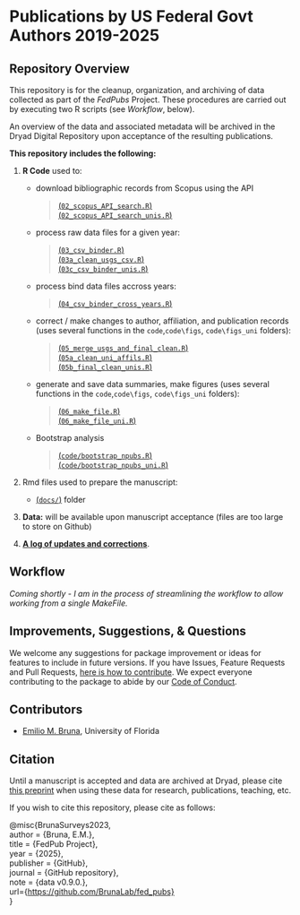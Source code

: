 # Publications by US Federal Govt Authors 2019-2025

## Repository Overview

This repository is for the cleanup, organization, and archiving of data collected as part of the _FedPubs_ Project. These procedures are carried out by executing two R scripts (see _Workflow_, below). 

An overview of the data and associated metadata will be archived in the Dryad Digital Repository upon acceptance of the resulting publications.

**This repository includes the following:**

1. **R Code** used to:
    - download bibliographic records from Scopus using the API
      
      > [(`02_scopus_API_search.R`)](02_scopus_API_search.R)  
      > [(`02_scopus_API_search_unis.R`)](02_scopus_API_search_unis.R)   
    
    - process raw data files for a given year:
      
      > [(`03_csv_binder.R`)](03_csv_binder.R)  
      > [(`03a_clean_usgs_csv.R`)](03a_clean_usgs_csv.R)   
      > [(`03c_csv_binder_unis.R`)](03c_csv_binder_unis.R)  
      
    - process bind data files accross years:
      
      > [(`04_csv_binder_cross_years.R`)](04_csv_binder_cross_years.R)  
  
    - correct / make changes to author, affiliation, and publication records  (uses several functions in the `code`,`code\figs`, `code\figs_uni` folders):
      
      > [(`05_merge_usgs_and_final_clean.R`)](05_merge_usgs_and_final_clean.R)  
      > [(`05a_clean_uni_affils.R`)](05a_clean_uni_affils.R)  
      > [(`05b_final_clean_unis.R`)](05b_final_clean_unis.R)  
    
    - generate and save data summaries, make figures (uses several functions in the `code`,`code\figs`, `code\figs_uni` folders):  
      
      > [(`06_make_file.R`)](06_make_file.R)  
      > [(`06_make_file_uni.R`)](06_make_file_uni.R)  
      
    - Bootstrap analysis
    
      > [(`code/bootstrap_npubs.R`)](code/bootstrap_npubs.R)  
      > [(`code/bootstrap_npubs_uni.R`)](code/bootstrap_npubs_uni.R)  
    
2. Rmd files used to prepare the manuscript:   
    - [(`docs/`)](docs/) folder  
    
3. **Data:** will be available upon manuscript acceptance (files are too large to store on Github)
    
  
4. [**A log of updates and corrections**](NEWS.md).

## Workflow

_Coming shortly - I am in the process of streamlining the workflow to allow working from a single MakeFile._


## Improvements, Suggestions, & Questions

We welcome any suggestions for package improvement or ideas for features to include in future versions. If you have Issues, Feature Requests and Pull Requests, [here is how to contribute](CONTRIBUTING.md). We expect everyone contributing to the package to abide by our [Code of Conduct](CODE_OF_CONDUCT.md).

## Contributors

-   [Emilio M. Bruna](https://github.com/embruna), University of Florida


## Citation

Until a manuscript is accepted and data are archived at Dryad, please cite [this preprint](https://osf.io/preprints/metaarxiv/4hfe9_v1) when using these data for research, publications, teaching, etc.


If you wish to cite this repository, please cite as follows:


@misc{BrunaSurveys2023,  
  author = {Bruna, E.M.},  
  title = {FedPub Project},  
  year = {2025},  
  publisher = {GitHub},  
  journal = {GitHub repository},  
  note = {data v0.9.0.},  
  url={https://github.com/BrunaLab/fed_pubs}  
}  

